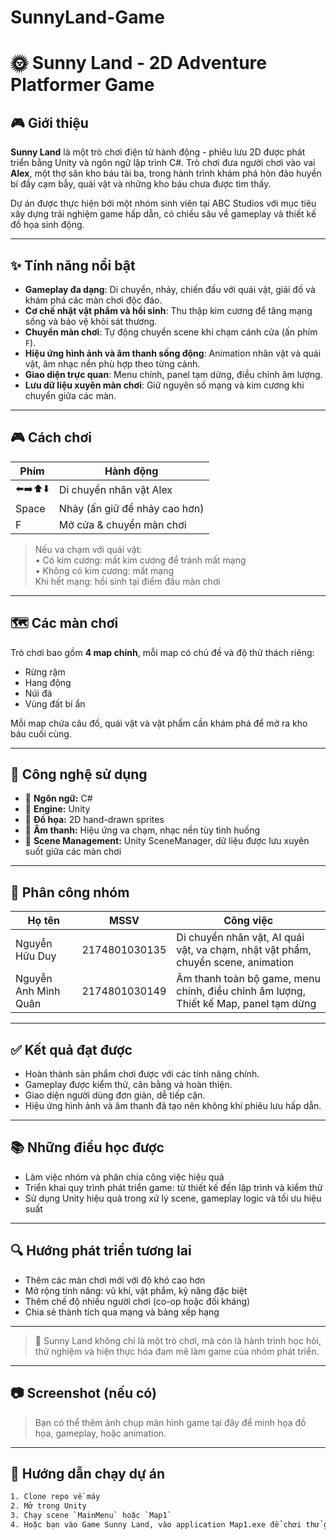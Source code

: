 # SunnyLand-Game

# 🌞 Sunny Land - 2D Adventure Platformer Game

## 🎮 Giới thiệu

**Sunny Land** là một trò chơi điện tử hành động - phiêu lưu 2D được phát triển bằng Unity và ngôn ngữ lập trình C#. Trò chơi đưa người chơi vào vai **Alex**, một thợ săn kho báu tài ba, trong hành trình khám phá hòn đảo huyền bí đầy cạm bẫy, quái vật và những kho báu chưa được tìm thấy.

Dự án được thực hiện bởi một nhóm sinh viên tại ABC Studios với mục tiêu xây dựng trải nghiệm game hấp dẫn, có chiều sâu về gameplay và thiết kế đồ họa sinh động.

---

## ✨ Tính năng nổi bật

- **Gameplay đa dạng**: Di chuyển, nhảy, chiến đấu với quái vật, giải đố và khám phá các màn chơi độc đáo.
- **Cơ chế nhặt vật phẩm và hồi sinh**: Thu thập kim cương để tăng mạng sống và bảo vệ khỏi sát thương.
- **Chuyển màn chơi**: Tự động chuyển scene khi chạm cánh cửa (ấn phím `F`).
- **Hiệu ứng hình ảnh và âm thanh sống động**: Animation nhân vật và quái vật, âm nhạc nền phù hợp theo từng cảnh.
- **Giao diện trực quan**: Menu chính, panel tạm dừng, điều chỉnh âm lượng.
- **Lưu dữ liệu xuyên màn chơi**: Giữ nguyên số mạng và kim cương khi chuyển giữa các màn.

---

## 🎮 Cách chơi

| Phím     | Hành động                     |
| -------- | ----------------------------- |
| ⬅️➡️⬆️⬇️ | Di chuyển nhân vật Alex       |
| Space    | Nhảy (ấn giữ để nhảy cao hơn) |
| F        | Mở cửa & chuyển màn chơi      |

> Nếu va chạm với quái vật:  
> • Có kim cương: mất kim cương để tránh mất mạng  
> • Không có kim cương: mất mạng  
> Khi hết mạng: hồi sinh tại điểm đầu màn chơi

---

## 🗺️ Các màn chơi

Trò chơi bao gồm **4 map chính**, mỗi map có chủ đề và độ thử thách riêng:

- Rừng rậm
- Hang động
- Núi đá
- Vùng đất bí ẩn

Mỗi map chứa câu đố, quái vật và vật phẩm cần khám phá để mở ra kho báu cuối cùng.

---

## 🔧 Công nghệ sử dụng

- 🧠 **Ngôn ngữ:** C#
- 🧱 **Engine:** Unity
- 🎨 **Đồ họa:** 2D hand-drawn sprites
- 🎼 **Âm thanh:** Hiệu ứng va chạm, nhạc nền tùy tình huống
- 💾 **Scene Management:** Unity SceneManager, dữ liệu được lưu xuyên suốt giữa các màn chơi

---

## 👥 Phân công nhóm

| Họ tên               | MSSV          | Công việc                                                                            |
| -------------------- | ------------- | ------------------------------------------------------------------------------------ |
| Nguyễn Hữu Duy       | 2174801030135 | Di chuyển nhân vật, AI quái vật, va chạm, nhặt vật phẩm, chuyển scene, animation     |
| Nguyễn Anh Minh Quân | 2174801030149 | Âm thanh toàn bộ game, menu chính, điều chỉnh âm lượng, Thiết kế Map, panel tạm dừng |

---

## ✅ Kết quả đạt được

- Hoàn thành sản phẩm chơi được với các tính năng chính.
- Gameplay được kiểm thử, cân bằng và hoàn thiện.
- Giao diện người dùng đơn giản, dễ tiếp cận.
- Hiệu ứng hình ảnh và âm thanh đã tạo nên không khí phiêu lưu hấp dẫn.

---

## 📚 Những điều học được

- Làm việc nhóm và phân chia công việc hiệu quả
- Triển khai quy trình phát triển game: từ thiết kế đến lập trình và kiểm thử
- Sử dụng Unity hiệu quả trong xử lý scene, gameplay logic và tối ưu hiệu suất

---

## 🔍 Hướng phát triển tương lai

- Thêm các màn chơi mới với độ khó cao hơn
- Mở rộng tính năng: vũ khí, vật phẩm, kỹ năng đặc biệt
- Thêm chế độ nhiều người chơi (co-op hoặc đối kháng)
- Chia sẻ thành tích qua mạng và bảng xếp hạng

---

> 📌 Sunny Land không chỉ là một trò chơi, mà còn là hành trình học hỏi, thử nghiệm và hiện thực hóa đam mê làm game của nhóm phát triển.

---

## 📷 Screenshot (nếu có)

> Bạn có thể thêm ảnh chụp màn hình game tại đây để minh họa đồ họa, gameplay, hoặc animation.

---

## 🚀 Hướng dẫn chạy dự án

```bash
1. Clone repo về máy
2. Mở trong Unity
3. Chạy scene `MainMenu` hoặc `Map1`
4. Hoặc bạn vào Game Sunny Land, vào application Map1.exe để chơi thử game
```
